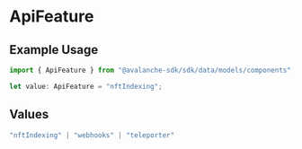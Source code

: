# ApiFeature

## Example Usage

```typescript
import { ApiFeature } from "@avalanche-sdk/sdk/data/models/components";

let value: ApiFeature = "nftIndexing";
```

## Values

```typescript
"nftIndexing" | "webhooks" | "teleporter"
```